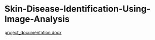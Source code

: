 # Skin-Disease-Identification-Using-Image-Analysis
[project_documentation.docx](https://github.com/Krisshvamsi/Skin-Disease-Identification-Using-Image-Analysis/files/6581975/project_documentation.docx)


